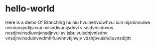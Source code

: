 # hello-world
Here is a demo Of Branching
huiniu hvuihenvuiwhvui iuin
nijaninvuiwe nviniunvjndijsnvui
nvisndivunijsdnvi
visnidvnsidnvos
nvsdjnvinsdiuvnjvnsdjnvui
sv jsbuivuisdnjvnisdnv
vnsdjnvinsduinvwdmhifuiwhnvkjnwjv
vdshjbvuishdiuvnsdijttt
